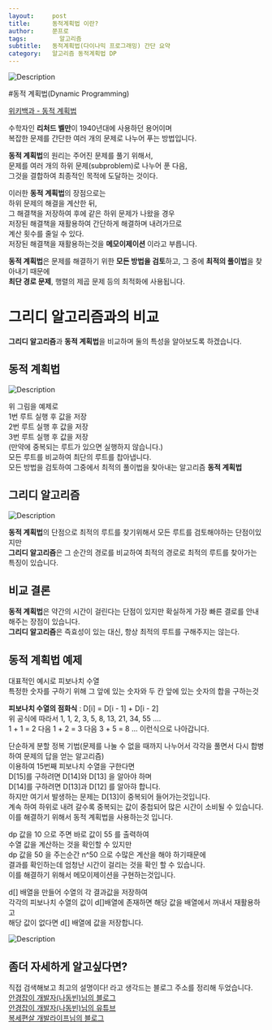 ```yaml
---
layout:     post
title:      동적계획법 이란?
author:     쭌프로
tags: 		  알고리즘
subtitle:   동적계획법(다이나믹 프로그래밍) 간단 요약
category:   알고리즘 동적계획법 DP
---
```

<!-- Start Writing Below in Markdown -->


![Description](https://alalstjr.github.io/jjunpro.github.io/img/ag-bg.png)

#동적 계획법(Dynamic Programming)

<a href="https://ko.wikipedia.org/wiki/%EB%8F%99%EC%A0%81_%EA%B3%84%ED%9A%8D%EB%B2%95">위키백과 - 동적 계획법</a>

<p>
  수학자인 <b>리처드 벨만</b>이 1940년대에 사용하던 용어이며 <br/>
  복잡한 문제를 간단한 여러 개의 문제로 나누어 푸는 방법입니다.
</p>

<p>
  <b>동적 계획법</b>의 원리는 주어진 문제를 풀기 위해서, <br/>
  문제를 여러 개의 하위 문제(subproblem)로 나누어 푼 다음, <br/>
  그것을 결합하여 최종적인 목적에 도달하는 것이다. 
</p>

<p>
  이러한 <b>동적 계획법</b>의 장점으로는 <br/>
  하위 문제의 해결을 계산한 뒤, <br/>
  그 해결책을 저장하여 후에 같은 하위 문제가 나왔을 경우 <br/>
  저장된 해결책을 재활용하여 간단하게 해결하며 내려가므로 <br/>
  계산 횟수를 줄일 수 있다.<br/>
  저장된 해결책을 재활용하는것을 <b>메모이제이션</b> 이라고 부릅니다.
</p>

<p>
  <b>동적 계획법</b>은 문제를 해결하기 위한 <b>모든 방법을 검토</b>하고, 그 중에 <b>최적의 풀이법</b>을 찾아내기 때문에 <br/>
  <b>최단 경로 문제</b>, 행렬의 제곱 문제 등의 최적화에 사용됩니다.
</p>

# 그리디 알고리즘과의 비교

<p>
  <b>그리디 알고리즘</b>과 <b>동적 계획법</b>을 비교하며 둘의 특성을 알아보도록 하겠습니다.
</p>

## 동적 계획법

![Description](https://alalstjr.github.io/jjunpro.github.io/img/2019-04-11-1.png)

<p>
  위 그림을 예제로 <br/>
  1번 루트 실행 후 값을 저장 <br/>
  2번 루트 실행 후 값을 저장 <br/>
  3번 루트 실행 후 값을 저장 <br/>
  (만약에 중복되는 루트가 있으면 실행하지 않습니다.) <br/>
  모든 루트를 비교하여 최단의 루트를 찹아냅니다. <br/>
  모든 방법을 검토하여 그중에서 최적의 풀이법을 찾아내는 알고리즘 <b>동적 계획법</b>
</p>

## 그리디 알고리즘

![Description](https://alalstjr.github.io/jjunpro.github.io/img/2019-04-11-2.png)

<p>
  <b>동적 계획법</b>의 단점으로 최적의 루트를 찾기위해서 모든 루트를 검토해야하는 단점이있지만 <br/>
  <b>그리디 알고리즘</b>은 그 순간의 경로를 비교하여 최적의 경로로 최적의 루트를 찾아가는 특징이 있습니다. <br/>
</p>

## 비교 결론

<p>
  <b>동적 계획법</b>은 약간의 시간이 걸린다는 단점이 있지만 확실하게 가장 빠른 결로를 안내 해주는 장점이 있습니다. <br/>
  <b>그리디 알고리즘</b>은 즉효성이 있는 대신, 항상 최적의 루트를 구해주지는 않는다.
</p>

## 동적 계획법 예제
<p>
  대표적인 예시로 피보나치 수열 <br/>
  특정한 숫자를 구하기 위해 그 앞에 있는 숫자와 두 칸 앞에 있는 숫자의 합을 구하는것
</p>

<p>
  <b>피보나치 수열의 점화식</b> : D[i] = D[i - 1] + D[i - 2] <br/>
  위 공식에 따라서 1, 1, 2, 3, 5, 8, 13, 21, 34, 55 .... <br/>
  1 + 1 = 2 다음 1 + 2 = 3 다음 3 + 5 = 8 ... 이런식으로 나아갑니다.
</p>

<p>
  단순하게 분할 정복 기법(문제를 나눌 수 없을 때까지 나누어서 각각을 풀면서 다시 합병하여 문제의 답을 얻는 알고리즘) <br/>
  이용하여 15번째 피보나치 수열을 구한다면 <br/>
  D[15]를 구하려면 D[14]와 D[13] 을 알아야 하며 <br/>
  D[14]를 구하려면 D[13]과 D[12] 를 알아햐 합니다. <br/>
  하지만 여기서 발생하는 문제는 D[13]이 중복되어 들어가는것입니다. <br/>
  계속 하여 하위로 내려 갈수록 중복되는 값이 중첩되어 많은 시간이 소비될 수 있습니다. <br/>
  이를 해결하기 위해서 동적 계획법을 사용하는것 입니다.
</p>

<script src="https://gist.github.com/alalstjr/4090e06fe46ff8e63ba93e16419c5cc5.js"></script>
<p>
  dp 값을 10 으로 주면 바로 값이 55 를 출력하여 <br/>
  수열 값을 계산하는 것을 확인할 수 있지만 <br/>
  dp 값을 50 을 주는순간 n^50 으로 수많은 계산을 해야 하기때문에 <br/>
  결과를 확인하는데 엄청난 시간이 걸리는 것을 확인 할 수 있습니다. <br/>
  이를 해결하기 위해서 메모이제이션을 구현하는것입니다.
</p>

<script src="https://gist.github.com/alalstjr/23e11524d0c86e25fb89f3801b33dea5.js"></script>
<p>
  d[] 배열을 만들어 수열의 각 결과값을 저장하여 <br/>
  각각의 피보나치 수열의 값이 d[]배열에 존재하면 해당 값을 배열에서 꺼내서 재활용하고 <br/>
  해당 값이 없다면 d[] 배열에 값을 저장합니다.
</p>

![Description](https://alalstjr.github.io/jjunpro.github.io/img/2019-04-11-3.png)

## 좀더 자세하게 알고싶다면?
<p>
  직접 검색해보고 최고의 설명이다! 라고 생각드는 블로그 주소를 정리해 두었습니다. <br/>
  <a href="https://blog.naver.com/PostView.nhn?blogId=ndb796&logNo=221233570962&redirect=Dlog&widgetTypeCall=true&directAccess=false">
    안경잡이 개발자(나동빈)님의 블로그
  </a> <br/>
  <a href="https://www.youtube.com/watch?v=FmXZG7D8nS4">안경잡이 개발자(나동빈)님의 유튜브</a> <br/>
  <a href="https://www.leafcats.com/71">복세편살 개발라이프님의 블로그</a>
</p>
